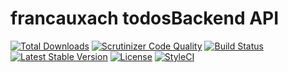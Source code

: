 # francauxach todosBackend API

[![Total Downloads](https://poser.pugx.org/francauxach/todosBackend/d/total.svg)](https://packagist.org/packages/laravel/framework)
[![Scrutinizer Code Quality](https://scrutinizer-ci.com/g/francauxach/todosBackend/badges/quality-score.png?b=master)](https://scrutinizer-ci.com/g/francauxach/todosBackend/?branch=master)
[![Build Status](https://travis-ci.org/francauxach/todosBackend.svg?branch=master)](https://travis-ci.org/francauxach/todosBackend)
[![Latest Stable Version](https://poser.pugx.org/francauxach/todosBackend/v/stable.svg)](https://packagist.org/packages/francauxach/todosBackend)
[![License](https://poser.pugx.org/francauxach/todosBackend/license.svg)](https://packagist.org/packages/francauxach/todosBackend)
[![StyleCI](https://styleci.io/repos/71568828/shield?branch=master)](https://styleci.io/repos/71568828)